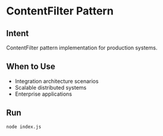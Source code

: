 # ContentFilter Pattern

## Intent
ContentFilter pattern implementation for production systems.

## When to Use
- Integration architecture scenarios
- Scalable distributed systems
- Enterprise applications

## Run
```bash
node index.js
```
